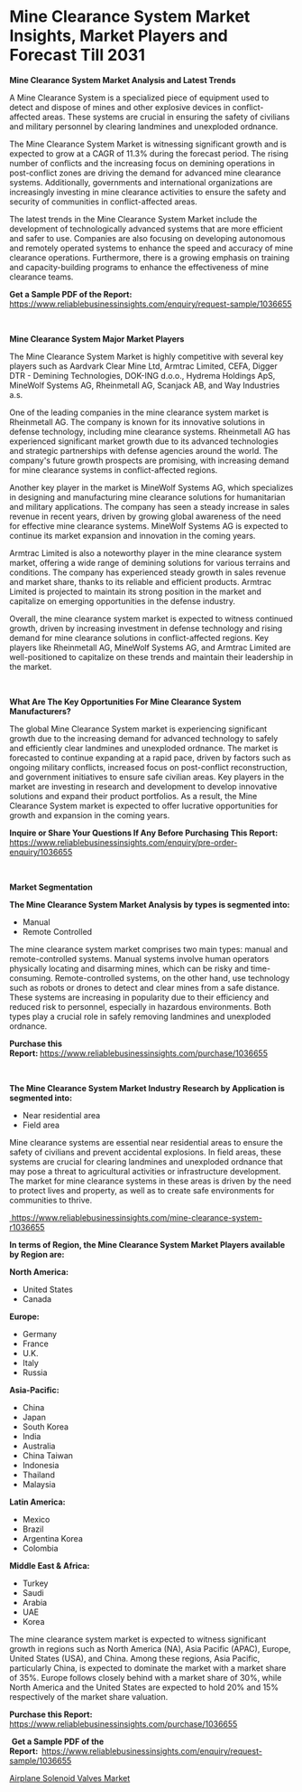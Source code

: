<p><h1>Mine Clearance System Market Insights, Market Players and Forecast Till 2031</h1></p><p><strong>Mine Clearance System Market Analysis and Latest Trends</strong></p>
<p><p>A Mine Clearance System is a specialized piece of equipment used to detect and dispose of mines and other explosive devices in conflict-affected areas. These systems are crucial in ensuring the safety of civilians and military personnel by clearing landmines and unexploded ordnance.</p><p>The Mine Clearance System Market is witnessing significant growth and is expected to grow at a CAGR of 11.3% during the forecast period. The rising number of conflicts and the increasing focus on demining operations in post-conflict zones are driving the demand for advanced mine clearance systems. Additionally, governments and international organizations are increasingly investing in mine clearance activities to ensure the safety and security of communities in conflict-affected areas.</p><p>The latest trends in the Mine Clearance System Market include the development of technologically advanced systems that are more efficient and safer to use. Companies are also focusing on developing autonomous and remotely operated systems to enhance the speed and accuracy of mine clearance operations. Furthermore, there is a growing emphasis on training and capacity-building programs to enhance the effectiveness of mine clearance teams.</p></p>
<p><strong>Get a Sample PDF of the Report:&nbsp;</strong> <a href="https://www.reliablebusinessinsights.com/enquiry/request-sample/1036655">https://www.reliablebusinessinsights.com/enquiry/request-sample/1036655</a></p>
<p>&nbsp;</p>
<p><strong>Mine Clearance System Major Market Players</strong></p>
<p><p>The Mine Clearance System Market is highly competitive with several key players such as Aardvark Clear Mine Ltd, Armtrac Limited, CEFA, Digger DTR - Demining Technologies, DOK-ING d.o.o., Hydrema Holdings ApS, MineWolf Systems AG, Rheinmetall AG, Scanjack AB, and Way Industries a.s.</p><p>One of the leading companies in the mine clearance system market is Rheinmetall AG. The company is known for its innovative solutions in defense technology, including mine clearance systems. Rheinmetall AG has experienced significant market growth due to its advanced technologies and strategic partnerships with defense agencies around the world. The company's future growth prospects are promising, with increasing demand for mine clearance systems in conflict-affected regions.</p><p>Another key player in the market is MineWolf Systems AG, which specializes in designing and manufacturing mine clearance solutions for humanitarian and military applications. The company has seen a steady increase in sales revenue in recent years, driven by growing global awareness of the need for effective mine clearance systems. MineWolf Systems AG is expected to continue its market expansion and innovation in the coming years.</p><p>Armtrac Limited is also a noteworthy player in the mine clearance system market, offering a wide range of demining solutions for various terrains and conditions. The company has experienced steady growth in sales revenue and market share, thanks to its reliable and efficient products. Armtrac Limited is projected to maintain its strong position in the market and capitalize on emerging opportunities in the defense industry.</p><p>Overall, the mine clearance system market is expected to witness continued growth, driven by increasing investment in defense technology and rising demand for mine clearance solutions in conflict-affected regions. Key players like Rheinmetall AG, MineWolf Systems AG, and Armtrac Limited are well-positioned to capitalize on these trends and maintain their leadership in the market.</p></p>
<p>&nbsp;</p>
<p><strong>What Are The Key Opportunities For Mine Clearance System Manufacturers?</strong></p>
<p><p>The global Mine Clearance System market is experiencing significant growth due to the increasing demand for advanced technology to safely and efficiently clear landmines and unexploded ordnance. The market is forecasted to continue expanding at a rapid pace, driven by factors such as ongoing military conflicts, increased focus on post-conflict reconstruction, and government initiatives to ensure safe civilian areas. Key players in the market are investing in research and development to develop innovative solutions and expand their product portfolios. As a result, the Mine Clearance System market is expected to offer lucrative opportunities for growth and expansion in the coming years.</p></p>
<p><strong>Inquire or Share Your Questions If Any Before Purchasing This Report:</strong> <a href="https://www.reliablebusinessinsights.com/enquiry/pre-order-enquiry/1036655">https://www.reliablebusinessinsights.com/enquiry/pre-order-enquiry/1036655</a></p>
<p>&nbsp;</p>
<p><strong>Market Segmentation</strong></p>
<p><strong>The Mine Clearance System Market Analysis by types is segmented into:</strong></p>
<p><ul><li>Manual</li><li>Remote Controlled</li></ul></p>
<p><p>The mine clearance system market comprises two main types: manual and remote-controlled systems. Manual systems involve human operators physically locating and disarming mines, which can be risky and time-consuming. Remote-controlled systems, on the other hand, use technology such as robots or drones to detect and clear mines from a safe distance. These systems are increasing in popularity due to their efficiency and reduced risk to personnel, especially in hazardous environments. Both types play a crucial role in safely removing landmines and unexploded ordnance.</p></p>
<p><strong>Purchase this Report:&nbsp;</strong><a href="https://www.reliablebusinessinsights.com/purchase/1036655">https://www.reliablebusinessinsights.com/purchase/1036655</a></p>
<p>&nbsp;</p>
<p><strong>The Mine Clearance System Market Industry Research by Application is segmented into:</strong></p>
<p><ul><li>Near residential area</li><li>Field area</li></ul></p>
<p><p>Mine clearance systems are essential near residential areas to ensure the safety of civilians and prevent accidental explosions. In field areas, these systems are crucial for clearing landmines and unexploded ordnance that may pose a threat to agricultural activities or infrastructure development. The market for mine clearance systems in these areas is driven by the need to protect lives and property, as well as to create safe environments for communities to thrive.</p></p>
<p><a href="https://www.reliablebusinessinsights.com/mine-clearance-system-r1036655">&nbsp;https://www.reliablebusinessinsights.com/mine-clearance-system-r1036655</a></p>
<p><strong>In terms of Region, the Mine Clearance System Market Players available by Region are:</strong></p>
<p>
    <p> <strong> North America: </strong>
        <ul>
            <li>United States</li>
            <li>Canada</li>
        </ul>
        </p> 
    <p> <strong> Europe: </strong>
        <ul>
            <li>Germany</li>
            <li>France</li>
            <li>U.K.</li>
            <li>Italy</li>
            <li>Russia</li>
        </ul>
        </p> 
    <p> <strong> Asia-Pacific: </strong>
        <ul>
            <li>China</li>
            <li>Japan</li>
            <li>South Korea</li>
            <li>India</li>
            <li>Australia</li>
            <li>China Taiwan</li>
            <li>Indonesia</li>
            <li>Thailand</li>
            <li>Malaysia</li>
        </ul>
        </p> 
    <p> <strong> Latin America: </strong>
        <ul>
            <li>Mexico</li>
            <li>Brazil</li>
            <li>Argentina Korea</li>
            <li>Colombia</li>
        </ul>
        </p> 
    <p> <strong> Middle East & Africa: </strong>
        <ul>
            <li>Turkey</li>
            <li>Saudi</li>
            <li>Arabia</li>
            <li>UAE</li>
            <li>Korea</li>
        </ul>
    </p>
    </p>
<p><p>The mine clearance system market is expected to witness significant growth in regions such as North America (NA), Asia Pacific (APAC), Europe, United States (USA), and China. Among these regions, Asia Pacific, particularly China, is expected to dominate the market with a market share of 35%. Europe follows closely behind with a market share of 30%, while North America and the United States are expected to hold 20% and 15% respectively of the market share valuation.</p></p>
<p><strong>Purchase this Report: </strong><a href="https://www.reliablebusinessinsights.com/purchase/1036655">https://www.reliablebusinessinsights.com/purchase/1036655</a></p>
<p>&nbsp;<strong>Get a Sample PDF of the Report:&nbsp;&nbsp;</strong><a href="https://www.reliablebusinessinsights.com/enquiry/request-sample/1036655">https://www.reliablebusinessinsights.com/enquiry/request-sample/1036655</a></p>
<p><strong></strong></p>
<p><p><a href="https://github.com/sofayahoo2023/Market-Research-Report-List-4/blob/main/airplane-solenoid-valves-market.md">Airplane Solenoid Valves Market</a></p></p>